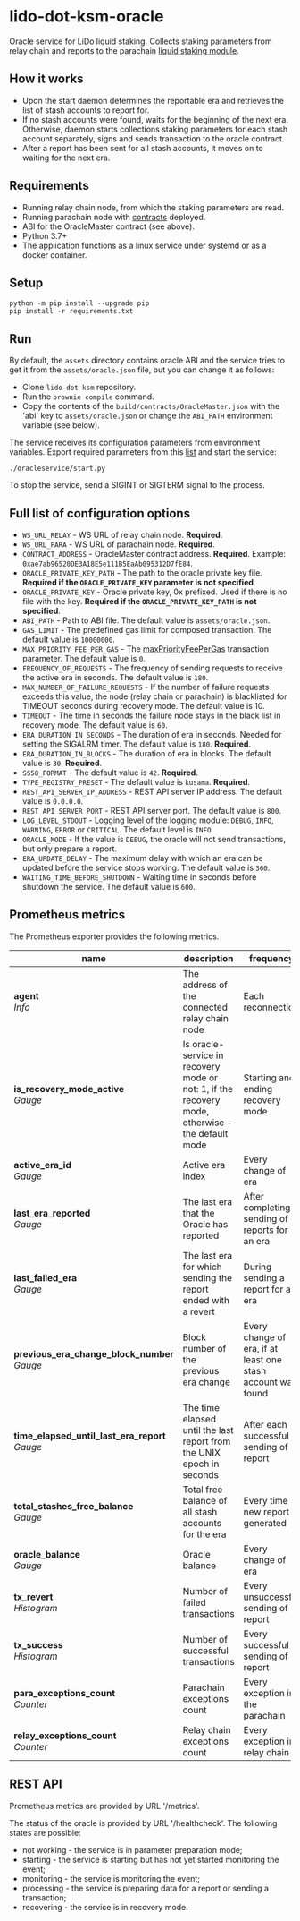 # lido-dot-ksm-oracle
Oracle service for LiDo liquid staking. Collects staking parameters from relay chain and reports to the parachain [liquid staking module](https://github.com/mixbytes/lido-dot-ksm).

## How it works
* Upon the start daemon determines the reportable era and retrieves the list of stash accounts to report for.
* If no stash accounts were found, waits for the beginning of the next era. Otherwise, daemon starts collections staking parameters for each stash account separately, signs and sends transaction to the oracle contract.
* After a report has been sent for all stash accounts, it moves on to waiting for the next era.

## Requirements
* Running relay chain node, from which the staking parameters are read.
* Running parachain node with [contracts](https://github.com/mixbytes/lido-dot-ksm) deployed.
* ABI for the OracleMaster contract (see above).
* Python 3.7+
* The application functions as a linux service under systemd or as a docker container.


## Setup
```shell
python -m pip install --upgrade pip
pip install -r requirements.txt
```


## Run
By default, the `assets` directory contains oracle ABI and the service tries to get it from the `assets/oracle.json` file, but you can change it as follows:
* Clone `lido-dot-ksm` repository.
* Run the `brownie compile` command.
* Copy the contents of the `build/contracts/OracleMaster.json` with the 'abi' key to `assets/oracle.json` or change the `ABI_PATH` environment variable (see below).

The service receives its configuration parameters from environment variables. Export required parameters from this [list](https://github.com/mixbytes/lido-dot-ksm-oracle#full-list-of-configuration-options) and start the service:
```shell
./oracleservice/start.py
```

To stop the service, send a SIGINT or SIGTERM signal to the process.


## Full list of configuration options

* `WS_URL_RELAY` - WS URL of relay chain node. **Required**.
* `WS_URL_PARA` - WS URL of parachain node. **Required**.
* `CONTRACT_ADDRESS` - OracleMaster contract address. **Required**. Example: `0xae7ab96520DE3A18E5e111B5EaAb095312D7fE84`.
* `ORACLE_PRIVATE_KEY_PATH` - The path to the oracle private key file. **Required if the `ORACLE_PRIVATE_KEY` parameter is not specified**.
* `ORACLE_PRIVATE_KEY` - Oracle private key, 0x prefixed. Used if there is no file with the key. **Required if the `ORACLE_PRIVATE_KEY_PATH` is not specified**.
* `ABI_PATH` - Path to ABI file. The default value is `assets/oracle.json`.
* `GAS_LIMIT` - The predefined gas limit for composed transaction. The default value is `10000000`.
* `MAX_PRIORITY_FEE_PER_GAS` - The [maxPriorityFeePerGas](https://ethereum.org/en/developers/docs/gas/#priority-fee) transaction parameter. The default value is `0`.
* `FREQUENCY_OF_REQUESTS` - The frequency of sending requests to receive the active era in seconds. The default value is `180`.
* `MAX_NUMBER_OF_FAILURE_REQUESTS` - If the number of failure requests exceeds this value, the node (relay chain or parachain) is blacklisted for TIMEOUT seconds during recovery mode. The default value is 10.
* `TIMEOUT` - The time in seconds the failure node stays in the black list in recovery mode. The default value is `60`.
* `ERA_DURATION_IN_SECONDS` - The duration of era in seconds. Needed for setting the SIGALRM timer. The default value is `180`. **Required**.
* `ERA_DURATION_IN_BLOCKS` - The duration of era in blocks. The default value is `30`. **Required**.
* `SS58_FORMAT` - The default value is `42`. **Required**.
* `TYPE_REGISTRY_PRESET` - The default value is `kusama`. **Required**.
* `REST_API_SERVER_IP_ADDRESS` - REST API server IP address. The default value is `0.0.0.0`.
* `REST_API_SERVER_PORT` - REST API server port. The default value is `800`.
* `LOG_LEVEL_STDOUT` - Logging level of the logging module: `DEBUG`, `INFO`, `WARNING`, `ERROR` or `CRITICAL`. The default level is `INFO`.
* `ORACLE_MODE` - If the value is `DEBUG`, the oracle will not send transactions, but only prepare a report.
* `ERA_UPDATE_DELAY` - The maximum delay with which an era can be updated before the service stops working. The default value is `360`.
* `WAITING_TIME_BEFORE_SHUTDOWN` - Waiting time in seconds before shutdown the service. The default value is `600`.


## Prometheus metrics

The Prometheus exporter provides the following metrics.

| name                                                               | description                                                                                      | frequency                                                    |
|--------------------------------------------------------------------|--------------------------------------------------------------------------------------------------|--------------------------------------------------------------|
| **agent**                                         <br> *Info*      | The address of the connected relay chain node                                                    | Each reconnection                                            |
| **is_recovery_mode_active**                       <br> *Gauge*     | Is oracle-service in recovery mode or not: 1, if the recovery mode, otherwise - the default mode | Starting and ending recovery mode                            |
| **active_era_id**                                 <br> *Gauge*     | Active era index                                                                                 | Every change of era                                          |
| **last_era_reported**                             <br> *Gauge*     | The last era that the Oracle has reported                                                        | After completing a sending of reports for an era             |
| **last_failed_era**                               <br> *Gauge*     | The last era for which sending the report ended with a revert                                    | During sending a report for an era                           |
| **previous_era_change_block_number**              <br> *Gauge*     | Block number of the previous era change                                                          | Every change of era, if at least one stash account was found |
| **time_elapsed_until_last_era_report**            <br> *Gauge*     | The time elapsed until the last report from the UNIX epoch in seconds                            | After each successful sending of a report                    |
| **total_stashes_free_balance**                    <br> *Gauge*     | Total free balance of all stash accounts for the era                                             | Every time a new report is generated                         |
| **oracle_balance**                                <br> *Gauge*     | Oracle balance                                                                                   | Every change of era                                          |
| **tx_revert**                                     <br> *Histogram* | Number of failed transactions                                                                    | Every unsuccessful sending of a report                       |
| **tx_success**                                    <br> *Histogram* | Number of successful transactions                                                                | Every successful sending of a report                         |
| **para_exceptions_count**                         <br> *Counter*   | Parachain exceptions count                                                                       | Every exception in the parachain                             |
| **relay_exceptions_count**                        <br> *Counter*   | Relay chain exceptions count                                                                     | Every exception in relay chain                               |


## REST API
Prometheus metrics are provided by URL '/metrics'.

The status of the oracle is provided by URL '/healthcheck'. The following states are possible:
* not working - the service is in parameter preparation mode;
* starting - the service is starting but has not yet started monitoring the event;
* monitoring - the service is monitoring the event;
* processing - the service is preparing data for a report or sending a transaction;
* recovering - the service is in recovery mode.
